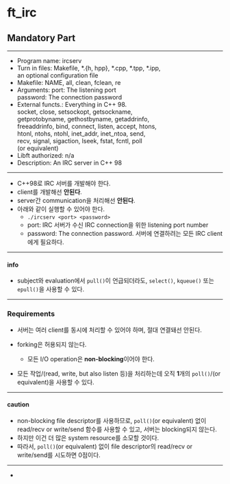 # ft_irc

## Mandatory Part

---

- Program name: ircserv
- Turn in files: Makefile, *.{h, hpp}, *.cpp, *.tpp, *.ipp, \
                  an optional configuration file
- Makefile: NAME, all, clean, fclean, re
- Arguments: port: The listening port \
            password: The connection password
- External functs.: Everything in C++ 98. \
                    socket, close, setsockopt, getsockname, \
                    getprotobyname, gethostbyname, getaddrinfo, \
                    freeaddrinfo, bind, connect, listen, accept, htons, \
                    htonl, ntohs, ntohl, inet_addr, inet_ntoa, send, \
                    recv, signal, sigaction, lseek, fstat, fcntl, poll \
                    (or equivalent)
- Libft authorized: n/a
- Description: An IRC server in C++ 98

---

- C++98로 IRC 서버를 개발해야 한다.
- client를 개발해선 **안된다**.
- server간 communication을 처리해선 **안된다**.
- 아래와 같이 실행할 수 있어야 한다.
  - `./ircserv <port> <password>`
  - port: IRC 서버가 수신 IRC connection을 위한 listening port number
  - password: The connection password. 서버에 연결하려는 모든 IRC client에게 필요하다.

---

#### info
 
- subject와 evaluation에서 `pull()`이 언급되더라도, `select()`, `kqueue()` 또는 `epull()`을 사용할 수 있다.

---

### Requirements

- 서버는 여러 client를 동시에 처리할 수 있어야 하며, 절대 연결돼선 안된다.
- forking은 허용되지 않는다.
  - 모든 I/O operation은 **non-blocking**이어야 한다.

- 모든 작업/(read, write, but also listen 등)을 처리하는데 오직 **1**개의 `poll()`/(or equivalent)을 사용할 수 있다.

---

#### caution

- non-blocking file descriptor를 사용하므로, `poll()`\(or equivalent) 없이 read/recv or write/send 함수를 사용할 수 있고, 서버는 blocking되지 않는다.
- 하지만 이건 더 많은 system resource를 소모할 것이다.
- 따라서, `poll()`\(or equivalent) 없이 file descriptor의 read/recv or write/send를 시도하면 0점이다.

---

- 
